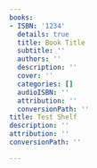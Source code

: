 ```yaml
---
books:
- ISBN: '1234'
  details: true
  title: Book Title
  subtitle: ''
  authors: ''
  description: ''
  cover: ''
  categories: []
  audioISBN: ''
  attribution: ''
  conversionPath: ''
title: Test Shelf
description: ''
attribution: ''
conversionPath: ''

---
```

